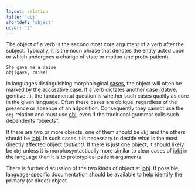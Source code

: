 ```yaml
---
layout: relation
title: 'obj'
shortdef: 'object'
udver: '2'
---
```


The object of a verb is the second most core argument of a verb after the subject.
Typically, it is the noun phrase that denotes the entity acted upon or which undergoes a change of state or motion (the proto-patient).

~~~ sdparse
She gave me a raise
obj(gave, raise)
~~~

In languages distinguishing morphological [cases](u-feat/Case), the
object will often be marked by the accusative case. If a verb dictates
another case (dative, genitive…), the fundamental question is whether
such cases qualify as core in the given language. Often these cases
are oblique, regardless of the presence or absence of an adposition.
Consequently they cannot use the `obj` relation and must use [obl](),
even if the traditional grammar calls such dependents “objects”.

If there are two or more objects, one of them should be `obj` and the
others should be [iobj](). In such cases it is necessary to decide what
is the most directly affected object _(patient)._
If there is just one object, it should likely be `obj` 
unless it is morphosyntactically more similar to clear cases 
of [iobj]() in the language than it is to prototypical patient arguments.

<!--In general, if there is just one (core) object, it should be labeled `obj`,
regardless of the morphological case or semantic role that it bears.-->

<!--The one exception is when there is a clausal complement.
Then the clausal complement is regarded as a “clausal object” and an object nominal will be an [iobj]().-->

There is further discussion of the two kinds of object at [iobj]().
If possible, language-specific documentation should be available to help identify the primary (or direct) object.
<!-- Interlanguage links updated Po lis 14 15:35:37 CET 2022 -->
